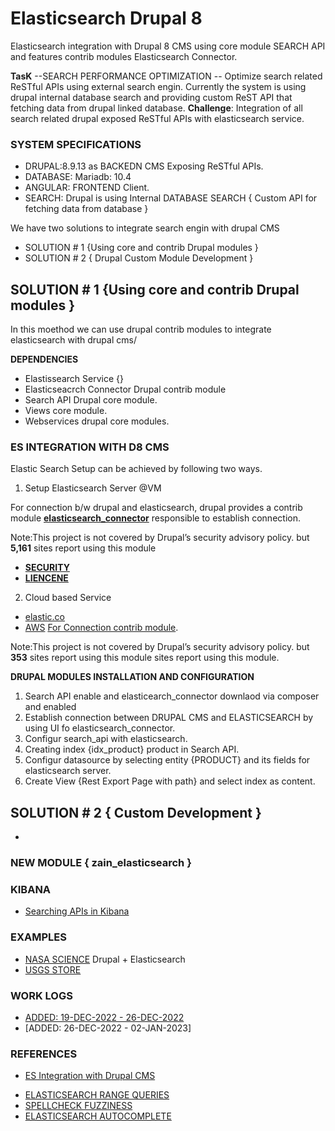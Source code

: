 # Elasticsearch Drupal 8

Elasticsearch integration with Drupal 8 CMS using core module SEARCH API and features contrib modules Elasticsearch Connector.

**TasK** --SEARCH PERFORMANCE OPTIMIZATION --
Optimize search related ReSTful APIs using external search engin. Currently the system is using drupal internal database search and providing custom ReST API that fetching data from drupal linked database.
**Challenge**: Integration of all search related drupal exposed ReSTful APIs with elasticsearch service.

### SYSTEM SPECIFICATIONS

- DRUPAL:8.9.13 as BACKEDN CMS Exposing ReSTful APIs.
- DATABASE: Mariadb: 10.4
- ANGULAR: FRONTEND Client.
- SEARCH: Drupal is using Internal DATABASE SEARCH { Custom API for fetching data from database }

We have two solutions to integrate search engin with drupal CMS

- SOLUTION # 1 {Using core and contrib Drupal modules }
- SOLUTION # 2 { Drupal Custom Module Development }

## SOLUTION # 1 {Using core and contrib Drupal modules }

In this moethod we can use drupal contrib modules to integrate elasticsearch with drupal cms/

**DEPENDENCIES**

- Elastissearch Service {}
- Elasticseacrch Connector Drupal contrib module
- Search API Drupal core module.
- Views core module.
- Webservices drupal core modules.

### ES INTEGRATION WITH D8 CMS

Elastic Search Setup can be achieved by following two ways.

1. Setup Elasticsearch Server @VM

For connection b/w drupal and elasticsearch, drupal provides a contrib module [**elasticsearch_connector**](https://www.drupal.org/project/elasticsearch_connector) responsible to establish connection.

Note:This project is not covered by Drupal’s security advisory policy.
but **5,161** sites report using this module

- [**SECURITY**](https://github.com/arsibux/elasticsearch-drupal/blob/main/_progress/SECURITY.md)
- [**LIENCENE**](https://github.com/arsibux/elasticsearch-drupal/blob/main/_progress/LICENSE.md)

2. Cloud based Service

- [elastic.co](https://www.elastic.co/cloud/)
- [AWS](https://aws.amazon.com/marketplace/pp/prodview-voru33wi6xs7k)
  [For Connection contrib module](https://www.drupal.org/project/elasticsearch_aws_connector).

Note:This project is not covered by Drupal’s security advisory policy.
but **353** sites report using this module sites report using this module.

**DRUPAL MODULES INSTALLATION AND CONFIGURATION**

1. Search API enable and elasticearch_connector downlaod via composer and enabled
2. Establish connection between DRUPAL CMS and ELASTICSEARCH by using UI fo elasticsearch_connector.
3. Configur search_api with elasticsearch.
4. Creating index {idx_product} product in Search API.
5. Configur datasource by selecting entity {PRODUCT} and its fields for elasticsearch server.
6. Create View {Rest Export Page with path} and select index as content.


## SOLUTION # 2 { Custom Development }
-

### NEW MODULE { zain_elasticsearch }

### KIBANA

- [Searching APIs in Kibana](https://github.com/arsibux/elasticsearch-drupal/blob/main/_progress/KIBANA.md)

### EXAMPLES

- [NASA SCIENCE](https://science.nasa.gov/) Drupal + Elasticsearch
- [USGS STORE](https://store.usgs.gov/)

### WORK LOGS

- [ADDED: 19-DEC-2022 - 26-DEC-2022](https://github.com/arsibux/elasticsearch-drupal/blob/main/_progress/26_DEC_TO_02_JAN.md)
- [ADDED: 26-DEC-2022 - 02-JAN-2023]

### REFERENCES

- [ES Integration with Drupal CMS](https://www.lullabot.com/articles/indexing-content-from-drupal-8-to-elasticsearch)
<!-- -[Video](https://opendistro.github.io/for-elasticsearch-docs/docs/elasticsearch/ux/)
- [Video](https://medium.com/quantyca/reviving-an-e-commerce-search-engine-using-elasticsearch-)
- [Video](https://www.youtube.com/watch?v=_h12KHPg_WE)
- [Video](https://www.youtube.com/watch?v=K-DWcM886Z4)
- [Video](https://www.youtube.com/watch?v=_h12KHPg_WE)
- [Video](https://www.youtube.com/watch?v=OoMZPU4EGrU)
- [Video](https://www.youtube.com/watch?v=FkxAfpvRrbc) -->
- [ELASTICSEARCH RANGE QUERIES](https://linuxhint.com/elasticsearch-range-query/)
- [SPELLCHECK FUZZINESS](https://engineering.empathy.co/spellcheck-in-elasticsearch/)
- [ELASTICSEARCH AUTOCOMPLETE](https://opster.com/guides/elasticsearch/how-tos/elasticsearch-auto-complete-guide/)
